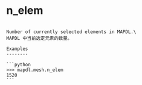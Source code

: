 # n_elem

````{property} property MeshGrpc.n_elem: int

Number of currently selected elements in MAPDL.\
MAPDL 中当前选定元素的数量。

Examples
--------

```python
>>> mapdl.mesh.n_elem
1520
```

````